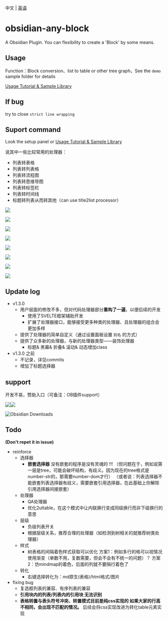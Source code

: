 中文 | [英语](README.md)

# obsidian-any-block

A Obsidian Plugin. You can flexibility to create a 'Block' by some means.
 
## Usage

Function：Block conversion、list to table or other tree graph，See the `demo` sample folder for details

[Usage Tutorial & Sample Library](./demo)

## If bug

try to close `strict line wrapping`

## Suport command

Look the setup panel or [Usage Tutorial & Sample Library](./demo)

说其中一些比较常用的处理器：
- 列表转表格
- 列表转列表格
- 列表转流程图
- 列表转思维导图
- 列表转标签栏
- 列表转时间线
- 标题转列表从而转其他（can use title2list processor）

![](demo/png/list2table.png)

![](demo/png/list2mdtable.png)

![](demo/png/list2tableT.png)

![](demo/png/list2ut.gif)

![](demo/png/list2tab.gif)

![](demo/png/list2mermaid.png)

![](demo/png/list2mindmap.png)

![](demo/png/titleSelector.png)


## Update log

- v1.3.0
	- 用户层面的修改不多，但对代码处理器部分**重构了一遍**，以便后续的开发
		- 使用了SVELTE框架辅助开发
		- 扩展了处理器接口，能够接受更多种类的处理器、且处理器的组合会更加多样
	- 提供了处理器的简单自定义（通过设置面板设置 `别名` 的方式）
	- 提供了众多新的处理器，与新的处理器类型——装饰处理器
		- 标题& 黑幕& 折叠& 滚动& 动态增加class
- v1.3.0 之前
	- 不记录，详见commits
	- 增加了标题选择器

## support

开发不易，赞助入口（可备注：OB插件support）

![](demo/png/support_zfb.png)![](demo/png/support_wechat.png)


![Obsidian Downloads](https://img.shields.io/badge/dynamic/json?logo=obsidian&color=%23483699&label=downloads&query=%24%5B%22obsidian-any-block%22%5D.downloads&url=https%3A%2F%2Fraw.githubusercontent.com%2Fobsidianmd%2Fobsidian-releases%2Fmaster%2Fcommunity-plugin-stats.json)

## Todo

**(Don't repet it in issue)**

- reinforce
	- 选择器
		- **嵌套选择器**
		  没有嵌套的程序是没有灵魂的 !!!
		  （但问题在于，例如说第一层是tree，可能会破坏结构，有歧义。因为现在的tree格式是number-str的，那需要number-dom才行）
		  （或者说：列表选择器不能嵌套列表选择器有歧义，需要嵌套引用选择器，在此基础上你解除引用选择器间接嵌套）
	- 处理器
		- QA处理器
		- 优化2ultable，在这个模式中让内联换行变成同级换行而非下级换行的意思
	- 层级
		- 负级列表开关
		- 根据层级关系，推荐合理的处理器（如检测到树相关的就推荐树类处理器）
	- 样式
		- 树表格的间隔着色样式获取可以优化
		  方案1：例如多行的格可以视情况使用渐变（单数不用，复数需要，但会不会有不统一的问题）？
		  方案2：仿mindmap的着色，后面的列就不要隔行着色了
	- 转化
		- 右键选择转化为：md原生(表格)/html格式/图片
- fixing bug
	- 复选框列表的兼容、有序列表的兼容
	- **引用块内的列表/列表内的引用块 无法识别**
	- **表格转置与表头符号冲突、转置模式目前是纯css实现的 如果大家的行高不相同，会出现不匹配的情况。**
	  后续会将css实现改进为转化table元素实现
